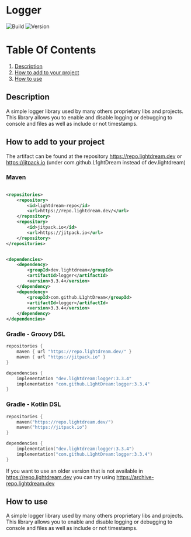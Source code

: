 # Logger

![Build](../../actions/workflows/build.yml/badge.svg)
![Version](https://img.shields.io/badge/Version-3.3.4-red.svg)

# Table Of Contents

1. [Description](#description)
2. [How to add to your project](#how-to-add-to-your-project)
3. [How to use](#how-to-use)

## Description

A simple logger library used by many others proprietary libs and projects. This library allows you to enable and disable
logging or debugging to console and files as well as include or not timestamps.

## How to add to your project

The artifact can be found at the repository https://repo.lightdream.dev or https://jitpack.io (under
com.github.L1ghtDream instead of dev.lightdream)

### Maven

```xml

<repositories>
    <repository>
        <id>lightdream-repo</id>
        <url>https://repo.lightdream.dev/</url>
    </repository>
    <repository>
        <id>jitpack.io</id>
        <url>https://jitpack.io</url>
    </repository>
</repositories>
```

```xml

<dependencies>
    <dependency>
        <groupId>dev.lightdream</groupId>
        <artifactId>logger</artifactId>
        <version>3.3.4</version>
    </dependency>
    <dependency>
        <groupId>com.github.L1ghtDream</groupId>
        <artifactId>logger</artifactId>
        <version>3.3.4</version>
    </dependency>
</dependencies>
```

### Gradle - Groovy DSL

```groovy
repositories {
    maven { url "https://repo.lightdream.dev/" }
    maven { url "https://jitpack.io" }
}

dependencies {
    implementation "dev.lightdream:logger:3.3.4"
    implementation "com.github.L1ghtDream:logger:3.3.4"
}
```

### Gradle - Kotlin DSL

```kotlin
repositories {
    maven("https://repo.lightdream.dev/")
    maven("https://jitpack.io")
}

dependencies {
    implementation("dev.lightdream:logger:3.3.4")
    implementation("com.github.L1ghtDream:logger:3.3.4")
}
```

If you want to use an older version that is not available in https://repo.lightdream.dev you can try
using https://archive-repo.lightdream.dev

## How to use

A simple logger library used by many others proprietary libs and projects. This library allows you to enable and disable
logging or debugging to console and files as well as include or not timestamps.
